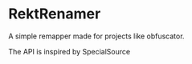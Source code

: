 # RektRenamer
A simple remapper made for projects like obfuscator.

The API is inspired by SpecialSource